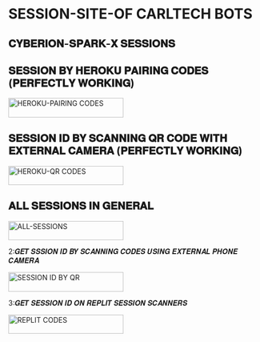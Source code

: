 # SESSION-SITE-OF CARLTECH BOTS


## 𝐂𝐘𝐁𝐄𝐑𝐈𝐎𝐍-𝐒𝐏𝐀𝐑𝐊-𝐗 𝐒𝐄𝐒𝐒𝐈𝐎𝐍𝐒
 
  
## 𝐒𝐄𝐒𝐒𝐈𝐎𝐍 𝐁𝐘 𝐇𝐄𝐑𝐎𝐊𝐔 𝐏𝐀𝐈𝐑𝐈𝐍𝐆 𝐂𝐎𝐃𝐄𝐒 (𝐏𝐄𝐑𝐅𝐄𝐂𝐓𝐋𝐘 𝐖𝐎𝐑𝐊𝐈𝐍𝐆)


<a href="https://spark-x-session-scanners-230ad626b82a.herokuapp.com/pair"><img title="HEROKU-PAIRING CODES" src="https://img.shields.io/badge/HEROKU-PAIRING CODES-h?color=purple&style=for-the-badge&logo=heroku" width="230" height="38.45"/></a></p>



 
 ## 𝐒𝐄𝐒𝐒𝐈𝐎𝐍 𝐈𝐃 𝐁𝐘 𝐒𝐂𝐀𝐍𝐍𝐈𝐍𝐆 𝐐𝐑 𝐂𝐎𝐃𝐄 𝐖𝐈𝐓𝐇 𝐄𝐗𝐓𝐄𝐑𝐍𝐀𝐋 𝐂𝐀𝐌𝐄𝐑𝐀 (𝐏𝐄𝐑𝐅𝐄𝐂𝐓𝐋𝐘 𝐖𝐎𝐑𝐊𝐈𝐍𝐆)
 

<a href="https://spark-x-session-scanners-230ad626b82a.herokuapp.com/qr"><img title="HEROKU-QR CODES" src="https://img.shields.io/badge/HEROKU-QR CODES-h?color=purple&style=for-the-badge&logo=heroku" width="230" height="38.45"/></a></p>




 ## 𝐀𝐋𝐋 𝐒𝐄𝐒𝐒𝐈𝐎𝐍𝐒 𝐈𝐍 𝐆𝐄𝐍𝐄𝐑𝐀𝐋
 

 <a href="https://spark-x-session-scanners-230ad626b82a.herokuapp.com/"><img title="ALL-SESSIONS" src="https://img.shields.io/badge/ALL-SESSIONS-h?color=green&style=for-the-badge&logo=ferari" width="230" height="38.45"/></a></p>

  
  
  2:𝑮𝑬𝑻 𝑺𝑺𝑺𝑰𝑶𝑵 𝑰𝑫 𝑩𝒀 𝑺𝑪𝑨𝑵𝑵𝑰𝑵𝑮 𝑪𝑶𝑫𝑬𝑺 𝑼𝑺𝑰𝑵𝑮 𝑬𝑿𝑻𝑬𝑹𝑵𝑨𝑳 𝑷𝑯𝑶𝑵𝑬 𝑪𝑨𝑴𝑬𝑹𝑨  
  
  <a href="https://eaec92be-31c3-4a6f-a024-cd7a59bc21b9-00-3027rlim6axq.spock.replit.dev/qr"><img title="SESSION ID BY QR" src="https://img.shields.io/badge/SESSION ID BY QR-h?color=blue&style=for-the-badge&logo=replit" width="230" height="38.45"/></a></p>




 
  3:𝑮𝑬𝑻 𝑺𝑬𝑺𝑺𝑰𝑶𝑵 𝑰𝑫 𝑶𝑵 𝑹𝑬𝑷𝑳𝑰𝑻 𝑺𝑬𝑺𝑺𝑰𝑶𝑵 𝑺𝑪𝑨𝑵𝑵𝑬𝑹𝑺

  <a href="https://eaec92be-31c3-4a6f-a024-cd7a59bc21b9-00-3027rlim6axq.spock.replit.dev/pair"><img title="REPLIT CODES" src="https://img.shields.io/badge/REPLIT CODES-h?color=blue&style=for-the-badge&logo=replit" width="230" height="38.45"/></a></p>




  
